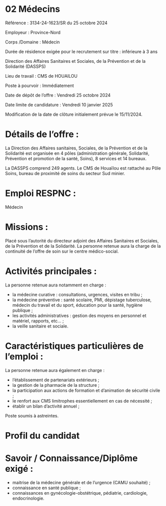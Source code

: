 # 02 Médecins

Référence : 3134-24-1623/SR du 25 octobre 2024

Employeur : Province-Nord

Corps /Domaine : Médecin

Durée de résidence exigée pour le recrutement sur titre : inférieure à 3 ans

Direction des Affaires Sanitaires et Sociales, de la Prévention et de la Solidarité (DASSPS)

Lieu de travail : CMS de HOUAILOU

Poste à pourvoir : Immédiatement

Date de dépôt de l’offre : Vendredi 25 octobre 2024

Date limite de candidature : Vendredi 10 janvier 2025

Modification de la date de clôture initialement prévue le 15/11/2024.

# Détails de l’offre :

La Direction des Affaires sanitaires, Sociales, de la Prévention et de la Solidarité est organisée en 4 pôles (administration générale, Solidarité, Prévention et promotion de la santé, Soins), 8 services et 14 bureaux.

La DASSPS comprend 249 agents. Le CMS de Houaïlou est rattaché au Pôle Soins, bureau de proximité de soins du secteur Sud minier.

# Emploi RESPNC :

Médecin

# Missions :

Placé sous l’autorité du directeur adjoint des Affaires Sanitaires et Sociales, de la Prévention et de la Solidarité. La personne retenue aura la charge de la continuité de l’offre de soin sur le centre médico-social.

# Activités principales :

La personne retenue aura notamment en charge :

- la médecine curative : consultations, urgences, visites en tribu ;
- la médecine préventive : santé scolaire, PMI, dépistage tuberculose, médecin du travail et du sport, éducation pour la santé, hygiène publique ;
- les activités administratives : gestion des moyens en personnel et matériel, rapports, etc… ;
- la veille sanitaire et sociale.

# Caractéristiques particulières de l’emploi :

La personne retenue aura également en charge :

- l’établissement de partenariats extérieurs ;
- la gestion de la pharmacie de la structure ;
- la participation aux actions de formation et d’animation de sécurité civile ;
- le renfort aux CMS limitrophes essentiellement en cas de nécessité ;
- établir un bilan d’activité annuel ;

Poste soumis à astreintes.

# Profil du candidat

# Savoir / Connaissance/Diplôme exigé :

- maitrise de la médecine générale et de l’urgence (CAMU souhaité) ;
- connaissance en santé publique ;
- connaissances en gynécologie-obstétrique, pédiatrie, cardiologie, endocrinologie.